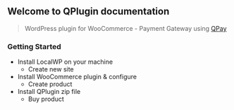 ## Welcome to QPlugin documentation

>WordPress plugin for WooCommerce - Payment Gateway using [QPay](https://qpay.mn/)

### Getting Started
- Install LocalWP on your machine
  - Create new site
- Install WooCommerce plugin & configure
  - Create product
- Install QPlugin zip file
  - Buy product
